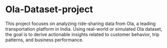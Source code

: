 # Ola-Dataset-project
This project focuses on analyzing ride-sharing data from Ola, a leading transportation platform in India. Using real-world or simulated Ola dataset, the goal is to derive actionable insights related to customer behavior, trip patterns, and business performance.
